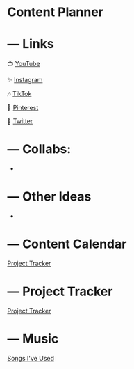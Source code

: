 # Content Planner

# — Links

📺  [YouTube](https://www.youtube.com/michellekanemitsu/)

✨  [Instagram](https://www.instagram.com/misheru/)

🎶  [TikTok](https://www.tiktok.com/@miiisheru?)

📌  [Pinterest](https://www.pinterest.com/michellekanemitsu/)

💬  [Twitter](https://twitter.com/miiisheru)

# — Collabs:

- 

# — Other Ideas

- 

# — Content Calendar

[Project Tracker](Content%20Planner%20776f2865fdce42dfa30a6f9553d44acf/Project%20Tracker%20b81f68c0879a4b48ad8c36c8e6366b0b.csv)

# — Project Tracker

[Project Tracker](Content%20Planner%20776f2865fdce42dfa30a6f9553d44acf/Project%20Tracker%2036bbf9c28e7648ce812cc6b7b11933f0.csv)

# — Music

[Songs I've Used](Content%20Planner%20776f2865fdce42dfa30a6f9553d44acf/Songs%20I've%20Used%209aa76cd6837d489e8368ea0688185787.csv)